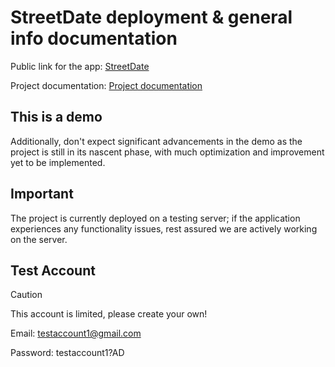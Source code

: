 # StreetDate deployment & general info documentation
Public link for the app: [StreetDate](https://streetdate.vercel.app/)

Project documentation: [Project documentation](https://github.com/unknownbulgarian/chance/tree/main/chance#readme)

## This is a demo

Additionally, don't expect significant advancements in the demo as the project is still in its nascent phase, with much optimization and improvement yet to be implemented.

## Important

The project is currently deployed on a testing server; if the application experiences any functionality issues, rest assured we are actively working on the server.

## Test Account

> [!CAUTION]
> This account is limited, please create your own!

Email: testaccount1@gmail.com

Password: testaccount1?AD
